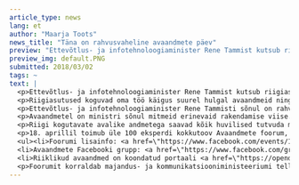 ```yaml
---
article_type: news
lang: et
author: "Maarja Toots"
news_title: "Täna on rahvusvaheline avaandmete päev"
preview: "Ettevõtlus- ja infotehnoloogiaminister Rene Tammist kutsub riigiasutusi tegema enda kogutavad andmed lihtsasti kättesaadavaks."
preview_img: default.PNG
submitted: 2018/03/02
tags: ~
text: |
  <p>Ettevõtlus- ja infotehnoloogiaminister Rene Tammist kutsub riigiasutusi tegema enda kogutavad andmed lihtsasti kättesaadavaks.</p>
  <p>Riigiasutused koguvad oma töö käigus suurel hulgal avaandmeid ning seaduse kohaselt on neil kohustus teha avaandmed kättesaadavaks ka kodanikele ja ettevõtjatele. Avaandmete all mõistetakse infot, mis on isikustamata, näiteks üldine liiklusõnnetuste või kuritegevuse statistika, aga ka hetkeolukorra kirjeldus erinevate ühiskondlike näitajate osas.</p>
  <p>Ettevõtlus- ja infotehnoloogiaminister Rene Tammisti sõnul on rahvusvaheline avalike andmete päev hea meeldetuletus ka Eesti riigiasutustele, kes ei ole veel oma kogutavaid avalikke andmeid opendata.riik.ee lehele üles laadinud. “Inimestel peab olema võimalik tutvuda neid huvitavate andmetega riigis toimuvate protsesside kohta ja teha informeeritud otsuseid. Kutsun üles kõiki Eesti riigiasutusi oma avalikku statistikat jagama ka avalikult veebis,“ selgitas Tammist andmete avalikuks tegemise olulisust.</p>
  <p>Avaandmetel on ministri sõnul mitmeid erinevaid rakendamise viise. Näiteks on valitsuse tegevuse suuremaks läbipaistvuseks arendatud töölaud, mis võimaldab jälgida riigieelarve kasutamist. Samuti on juba täna võimalik tänu avaandmetele jälgida Tallinna ühistranspordi kaarti, kus on kuvatud reaalaja pilt ühissõidukite peatustest ja asukohtadest. „Hea näide avaandmete kasutustest on muidugi ka Maanteeameti ja liiklusrakenduse Waze’i koostöö. Maanteeamet jagab Waze’ile infot teeolude- ja tööde, aga ka hooldussõidukite tegevuste kohta,“ kirjeldas minister.</p>
  <p>Riigi kogutavate avalike andmetega saavad kõik huvilised tutvuda majandus- ja kommunikatsiooniministeeriumi hallatavas portaalis opendata.riik.ee. „Riigi andmete avalikustamise eesmärk on tagada demokraatlik riigikorraldus, läbipaistvus ja avalike ülesannete täitmise jälgimise võimalikkus, kuid ka andmete väärindamine ja rakendamine. Avalikke andmeid on lubatud ja isegi tervitatav kasutada ettevõtluse eesmärgil. Lisaks hõlbustab avaandmete ühte portaali kogumine tehisintellekti lahenduste kasutuselevõttu, mis saavad samuti neid andmeid oma töös rakendada,“ ütles Tammist.</p>
  <p>18. aprillil toimub üle 100 eksperdi kokkutoov Avaandmete foorum, kus arutletakse, missuguseid riigi andmeid võib pidada avalikeks andmeteks ja milline info peaks ka edaspidi jääma juurdepääsupiiranguga, et kaitsta inimeste privaatsust./p>
  <ul><li>Foorumi lisainfo: <a href=\"https://www.facebook.com/events/1132093016967875\">https://www.facebook.com/events/1132093016967875/</a></li>
  <li>Avaandmete Facebooki grupp: <a href=\"https://www.facebook.com/groups/1792458637715167\">https://www.facebook.com/groups/1792458637715167/</a></li>   
  <li>Riiklikud avaandmed on koondatud portaali <a href=\"https://opendata.riik.ee.\">opendata.riik.ee</a></li></ul>
  <p>Foorumit korraldab majandus- ja kommunikatsiooniministeeriumi tellimusel MTÜ Open Knowledge Estonia (OK-EE) koostöös Riigi Infosüsteemi Ametiga. Sündmust rahastatakse Euroopa Liidu struktuuritoetuse toetusskeemist "Infoühiskonna teadlikkuse tõstmine" Euroopa Regionaalarengu Fondi rahastusel. Infopäeva aitab läbi viia HYPE-LAB OÜ.</p>
---
```


